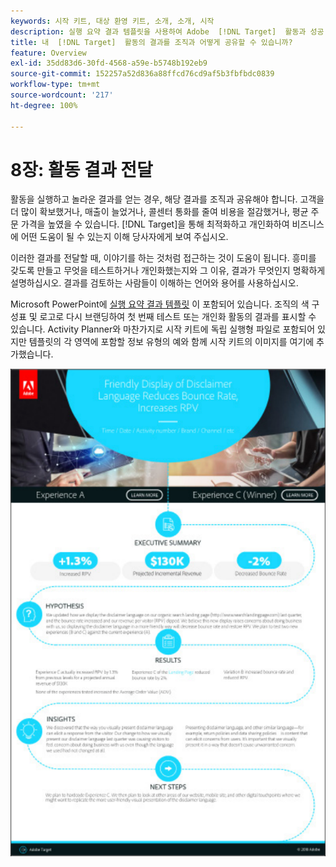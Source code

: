 ```yaml
---
keywords: 시작 키트, 대상 환영 키트, 소개, 소개, 시작
description: 실행 요약 결과 템플릿을 사용하여 Adobe  [!DNL Target]  활동과 성공 사례를 전달할 수 있습니다.
title: 내  [!DNL Target]  활동의 결과를 조직과 어떻게 공유할 수 있습니까?
feature: Overview
exl-id: 35dd83d6-30fd-4568-a59e-b5748b192eb9
source-git-commit: 152257a52d836a88ffcd76cd9af5b3fbfbdc0839
workflow-type: tm+mt
source-wordcount: '217'
ht-degree: 100%

---
```


# 8장: 활동 결과 전달

활동을 실행하고 놀라운 결과를 얻는 경우, 해당 결과를 조직과 공유해야 합니다. 고객을 더 많이 확보했거나, 매출이 늘었거나, 콜센터 통화를 줄여 비용을 절감했거나, 평균 주문 가격을 높였을 수 있습니다. [!DNL Target]을 통해 최적화하고 개인화하여 비즈니스에 어떤 도움이 될 수 있는지 이해 당사자에게 보여 주십시오.

이러한 결과를 전달할 때, 이야기를 하는 것처럼 접근하는 것이 도움이 됩니다. 흥미를 갖도록 만들고 무엇을 테스트하거나 개인화했는지와 그 이유, 결과가 무엇인지 명확하게 설명하십시오. 결과를 검토하는 사람들이 이해하는 언어와 용어를 사용하십시오.

Microsoft PowerPoint에 [실행 요약 결과 템플릿](/help/main/assets/executive-summary.zip) 이 포함되어 있습니다. 조직의 색 구성표 및 로고로 다시 브랜딩하여 첫 번째 테스트 또는 개인화 활동의 결과를 표시할 수 있습니다. Activity Planner와 마찬가지로 시작 키트에 독립 실행형 파일로 포함되어 있지만 템플릿의 각 영역에 포함할 정보 유형의 예와 함께 시작 키트의 이미지를 여기에 추가했습니다.

![실행 요약 보고서](/help/main/c-intro/assets/executive-summary-report.png)

